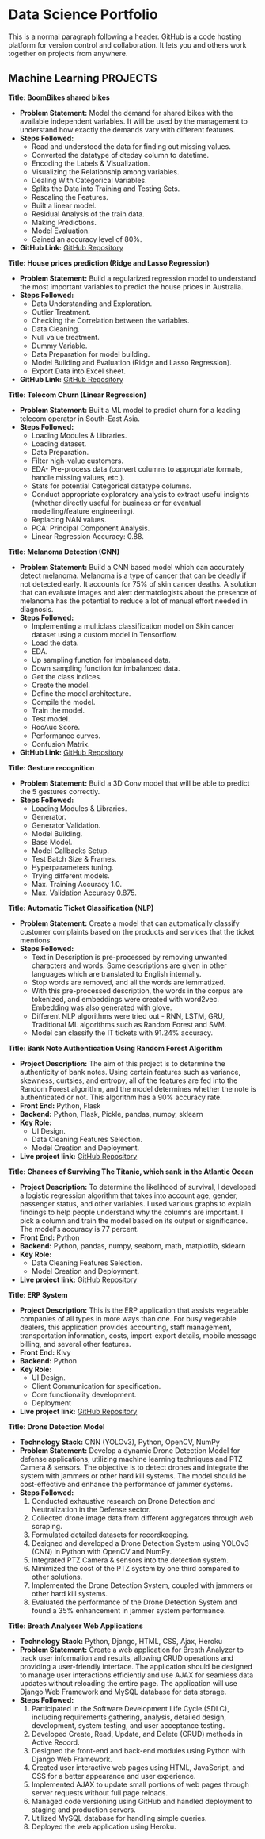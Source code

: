 
# Data Science Portfolio 

This is a normal paragraph following a header. GitHub is a code hosting platform for version control and collaboration. It lets you and others work together on projects from anywhere.

## Machine Learning PROJECTS


**Title: BoomBikes shared bikes**
- **Problem Statement:** Model the demand for shared bikes with the available independent variables. It will be used by the management to understand how exactly the demands vary with different features.
- **Steps Followed:**
  - Read and understood the data for finding out missing values.
  - Converted the datatype of dteday column to datetime.
  - Encoding the Labels & Visualization.
  - Visualizing the Relationship among variables.
  - Dealing With Categorical Variables.
  - Splits the Data into Training and Testing Sets.
  - Rescaling the Features.
  - Built a linear model.
  - Residual Analysis of the train data.
  - Making Predictions.
  - Model Evaluation.
  - Gained an accuracy level of 80%.
- **GitHub Link:** [GitHub Repository](https://github.com/saurabhharak/BoomBike.git)

**Title: House prices prediction (Ridge and Lasso Regression)**
- **Problem Statement:** Build a regularized regression model to understand the most important variables to predict the house prices in Australia.
- **Steps Followed:**
  - Data Understanding and Exploration.
  - Outlier Treatment.
  - Checking the Correlation between the variables.
  - Data Cleaning.
  - Null value treatment.
  - Dummy Variable.
  - Data Preparation for model building.
  - Model Building and Evaluation (Ridge and Lasso Regression).
  - Export Data into Excel sheet.
- **GitHub Link:** [GitHub Repository](https://github.com/saurabhharak/House-Price-Prediction)

**Title: Telecom Churn (Linear Regression)**
- **Problem Statement:** Built a ML model to predict churn for a leading telecom operator in South-East Asia.
- **Steps Followed:**
  - Loading Modules & Libraries.
  - Loading dataset.
  - Data Preparation.
  - Filter high-value customers.
  - EDA- Pre-process data (convert columns to appropriate formats, handle missing values, etc.).
  - Stats for potential Categorical datatype columns.
  - Conduct appropriate exploratory analysis to extract useful insights (whether directly useful for business or for eventual modelling/feature engineering).
  - Replacing NAN values.
  - PCA: Principal Component Analysis.
  - Linear Regression Accuracy: 0.88.
  
**Title: Melanoma Detection (CNN)**
- **Problem Statement:** Build a CNN based model which can accurately detect melanoma. Melanoma is a type of cancer that can be deadly if not detected early. It accounts for 75% of skin cancer deaths. A solution that can evaluate images and alert dermatologists about the presence of melanoma has the potential to reduce a lot of manual effort needed in diagnosis.
- **Steps Followed:**
  - Implementing a multiclass classification model on Skin cancer dataset using a custom model in Tensorflow.
  - Load the data.
  - EDA.
  - Up sampling function for imbalanced data.
  - Down sampling function for imbalanced data.
  - Get the class indices.
  - Create the model.
  - Define the model architecture.
  - Compile the model.
  - Train the model.
  - Test model.
  - RocAuc Score.
  - Performance curves.
  - Confusion Matrix.
- **GitHub Link:** [GitHub Repository](https://github.com/saurabhharak/Melanoma-Detection)

**Title: Gesture recognition**
- **Problem Statement:** Build a 3D Conv model that will be able to predict the 5 gestures correctly.
- **Steps Followed:**
  - Loading Modules & Libraries.
  - Generator.
  - Generator Validation.
  - Model Building.
  - Base Model.
  - Model Callbacks Setup.
  - Test Batch Size & Frames.
  - Hyperparameters tuning.
  - Trying different models.
  - Max. Training Accuracy 1.0.
  - Max. Validation Accuracy 0.875.

**Title: Automatic Ticket Classification (NLP)**
- **Problem Statement:** Create a model that can automatically classify customer complaints based on the products and services that the ticket mentions.
- **Steps Followed:**
  - Text in Description is pre-processed by removing unwanted characters and words. Some descriptions are given in other languages which are translated to English internally.
  - Stop words are removed, and all the words are lemmatized.
  - With this pre-processed description, the words in the corpus are tokenized, and embeddings were created with word2vec. Embedding was also generated with glove.
  - Different NLP algorithms were tried out - RNN, LSTM, GRU, Traditional ML algorithms such as Random Forest and SVM.
  - Model can classify the IT tickets with 91.24% accuracy.

**Title: Bank Note Authentication Using Random Forest Algorithm**
   - **Project Description:** The aim of this project is to determine the authenticity of bank notes. Using certain features such as variance, skewness, curtsies, and entropy, all of the features are fed into the Random Forest algorithm, and the model determines whether the note is authenticated or not. This algorithm has a 90% accuracy rate.
   - **Front End:** Python, Flask
   - **Backend:** Python, Flask, Pickle, pandas, numpy, sklearn
   - **Key Role:**
     - UI Design.
     - Data Cleaning Features Selection.
     - Model Creation and Deployment.
   - **Live project link:** [GitHub Repository](https://github.com/saurabhharak/Random-Forest-Algorithm)

**Title: Chances of Surviving The Titanic, which sank in the Atlantic Ocean**
   - **Project Description:** To determine the likelihood of survival, I developed a logistic regression algorithm that takes into account age, gender, passenger status, and other variables. I used various graphs to explain findings to help people understand why the columns are important. I pick a column and train the model based on its output or significance. The model's accuracy is 77 percent.
   - **Front End:** Python
   - **Backend:** Python, pandas, numpy, seaborn, math, matplotlib, sklearn
   - **Key Role:**
     - Data Cleaning Features Selection.
     - Model Creation and Deployment.
   - **Live project link:** [GitHub Repository](https://github.com/saurabhharak/Logistic-Regression-)

**Title: ERP System**
   - **Project Description:** This is the ERP application that assists vegetable companies of all types in more ways than one. For busy vegetable dealers, this application provides accounting, staff management, transportation information, costs, import-export details, mobile message billing, and several other features.
   - **Front End:** Kivy
   - **Backend:** Python
   - **Key Role:**
     - UI Design.
     - Client Communication for specification.
     - Core functionality development.
     - Deployment
   - **Live project link:** [GitHub Repository](https://github.com/saurabhharak/)


**Title: Drone Detection Model**
- **Technology Stack:** CNN (YOLOv3), Python, OpenCV, NumPy
- **Problem Statement:** Develop a dynamic Drone Detection Model for defense applications, utilizing machine learning techniques and PTZ Camera & sensors. The objective is to detect drones and integrate the system with jammers or other hard kill systems. The model should be cost-effective and enhance the performance of jammer systems.
- **Steps Followed:**
  1. Conducted exhaustive research on Drone Detection and Neutralization in the Defense sector.
  2. Collected drone image data from different aggregators through web scraping.
  3. Formulated detailed datasets for recordkeeping.
  4. Designed and developed a Drone Detection System using YOLOv3 (CNN) in Python with OpenCV and NumPy.
  5. Integrated PTZ Camera & sensors into the detection system.
  6. Minimized the cost of the PTZ system by one third compared to other solutions.
  7. Implemented the Drone Detection System, coupled with jammers or other hard kill systems.
  8. Evaluated the performance of the Drone Detection System and found a 35% enhancement in jammer system performance.

**Title: Breath Analyser Web Applications**
- **Technology Stack:** Python, Django, HTML, CSS, Ajax, Heroku
- **Problem Statement:** Create a web application for Breath Analyzer to track user information and results, allowing CRUD operations and providing a user-friendly interface. The application should be designed to manage user interactions efficiently and use AJAX for seamless data updates without reloading the entire page. The application will use Django Web Framework and MySQL database for data storage.
- **Steps Followed:**
  1. Participated in the Software Development Life Cycle (SDLC), including requirements gathering, analysis, detailed design, development, system testing, and user acceptance testing.
  2. Developed Create, Read, Update, and Delete (CRUD) methods in Active Record.
  3. Designed the front-end and back-end modules using Python with Django Web Framework.
  4. Created user interactive web pages using HTML, JavaScript, and CSS for a better appearance and user experience.
  5. Implemented AJAX to update small portions of web pages through server requests without full page reloads.
  6. Managed code versioning using GitHub and handled deployment to staging and production servers.
  7. Utilized MySQL database for handling simple queries.
  8. Deployed the web application using Heroku.

